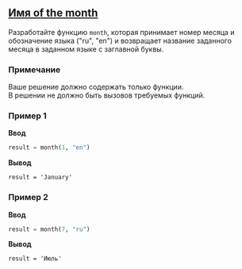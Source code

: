 ## [Имя of the month](../../../solutions/4.1/41_d.py)

Разработайте функцию `month`, которая принимает номер месяца и обозначение языка ("ru", "en") и возвращает название заданного месяца в заданном языке с заглавной буквы.

### Примечание

Ваше решение должно содержать только функции.\
В решении не должно быть вызовов требуемых функций.

### Пример 1

__Ввод__
```python
result = month(1, "en")
```

__Вывод__
```plaintext
result = 'January'
```

### Пример 2

__Ввод__
```python
result = month(7, "ru")
```

__Вывод__
```plaintext
result = 'Июль'
```